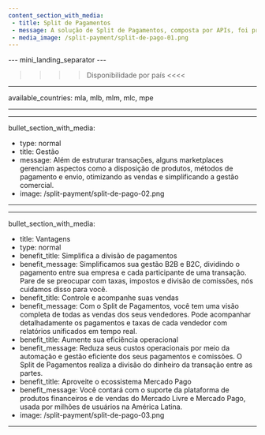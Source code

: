 ```yaml
---
content_section_with_media: 
 - title: Split de Pagamentos
 - message: A solução de Split de Pagamentos, composta por APIs, foi projetada para fornecer serviços de Provedor de Serviços de Pagamento (PSP) a vendedores em modelos de marketplace. Os marketplaces são plataformas de comércio eletrônico que conectam vendedores e compradores, oferecendo um ambiente unificado para vendas online, ampliando o alcance e a conversão.
 - media_image: /split-payment/split-de-pago-01.png
---
```


--- mini_landing_separator ---

>>>> Disponibilidade por país <<<<
---
available_countries: mla, mlb, mlm, mlc, mpe

---

---
bullet_section_with_media:
 - type: normal
 - title: Gestão
 - message: Além de estruturar transações, alguns marketplaces gerenciam aspectos como a disposição de produtos, métodos de pagamento e envio, otimizando as vendas e simplificando a gestão comercial.
 - image: /split-payment/split-de-pago-02.png
---

---
bullet_section_with_media: 
 - title: Vantagens
 - type: normal
 - benefit_title: Simplifica a divisão de pagamentos
 - benefit_message: Simplificamos sua gestão B2B e B2C, dividindo o pagamento entre sua empresa e cada participante de uma transação. Pare de se preocupar com taxas, impostos e divisão de comissões, nós cuidamos disso para você.
 - benefit_title: Controle e acompanhe suas vendas
 - benefit_message: Com o Split de Pagamentos, você tem uma visão completa de todas as vendas dos seus vendedores. Pode acompanhar detalhadamente os pagamentos e taxas de cada vendedor com relatórios unificados em tempo real.
 - benefit_title: Aumente sua eficiência operacional
 - benefit_message: Reduza seus custos operacionais por meio da automação e gestão eficiente dos seus pagamentos e comissões. O Split de Pagamentos realiza a divisão do dinheiro da transação entre as partes.
 - benefit_title: Aproveite o ecossistema Mercado Pago
 - benefit_message: Você contará com o suporte da plataforma de produtos financeiros e de vendas do Mercado Livre e Mercado Pago, usada por milhões de usuários na América Latina.
 - image: /split-payment/split-de-pago-03.png
---
